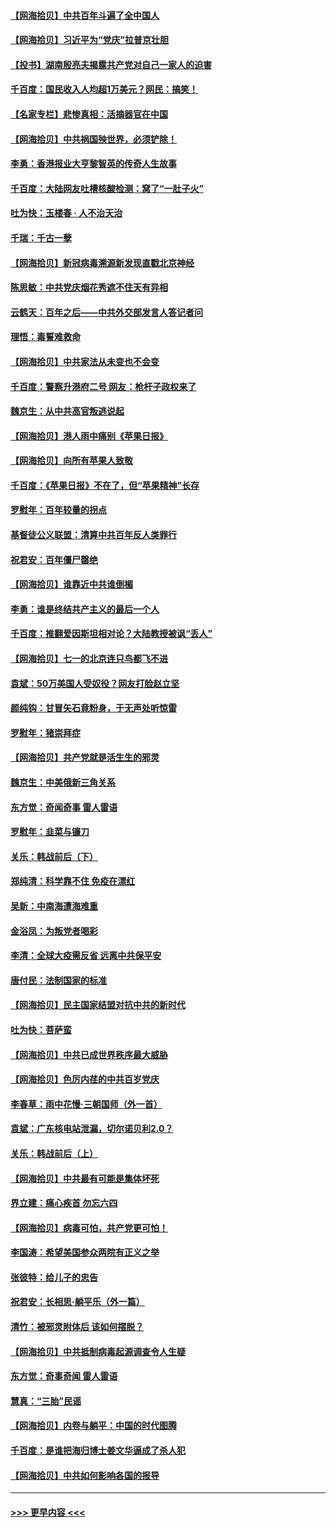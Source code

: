 #### [【网海拾贝】中共百年斗遍了全中国人](../pages/nsc993/n13060020.md?t=07020101) 
#### [【网海拾贝】习近平为“党庆”拉普京壮胆](../pages/nsc993/n13057781.md?t=07020101) 
#### [【投书】湖南殷亮夫揭露共产党对自己一家人的迫害](../pages/nsc993/n13057744.md?t=07020101) 
#### [千百度：国民收入人均超1万美元？网民：搞笑！](../pages/nsc993/n13057692.md?t=07020101) 
#### [【名家专栏】悲惨真相：活摘器官在中国](../pages/nsc993/n13056611.md?t=07020101) 
#### [【网海拾贝】中共祸国殃世界，必须铲除！](../pages/nsc993/n13056011.md?t=07020101) 
#### [李勇：香港报业大亨黎智英的传奇人生故事](../pages/nsc993/n13055258.md?t=07020101) 
#### [千百度：大陆网友吐槽核酸检测：窝了“一肚子火”](../pages/nsc993/n13055194.md?t=07020101) 
#### [吐为快：玉楼春 · 人不治天治](../pages/nsc993/n13054028.md?t=07020101) 
#### [千瑞：千古一孽](../pages/nsc993/n13054016.md?t=07020101) 
#### [【网海拾贝】新冠病毒溯源新发现直戳北京神经](../pages/nsc993/n13052425.md?t=07020101) 
#### [陈思敏：中共党庆烟花秀遮不住天有异相](../pages/nsc993/n13052020.md?t=07020101) 
#### [云鹤天：百年之后——中共外交部发言人答记者问](../pages/nsc993/n13051604.md?t=07020101) 
#### [理悟：毒誓难救命](../pages/nsc993/n13051601.md?t=07020101) 
#### [【网海拾贝】中共家法从未变也不会变](../pages/nsc993/n13050366.md?t=07020101) 
#### [千百度：警察升港府二号 网友：枪杆子政权来了](../pages/nsc993/n13050261.md?t=07020101) 
#### [魏京生：从中共高官叛逃说起](../pages/nsc993/n13048997.md?t=07020101) 
#### [【网海拾贝】港人雨中痛别《苹果日报》](../pages/nsc993/n13048941.md?t=07020101) 
#### [【网海拾贝】向所有苹果人致敬](../pages/nsc993/n13046795.md?t=07020101) 
#### [千百度：《苹果日报》不在了，但“苹果精神”长存](../pages/nsc993/n13046703.md?t=07020101) 
#### [罗慰年：百年较量的拐点](../pages/nsc993/n13046542.md?t=07020101) 
#### [基督徒公义联盟：清算中共百年反人类罪行](../pages/nsc993/n13046499.md?t=07020101) 
#### [祝君安：百年僵尸罄绝](../pages/nsc993/n13045595.md?t=07020101) 
#### [【网海拾贝】谁靠近中共谁倒楣](../pages/nsc993/n13044667.md?t=07020101) 
#### [李勇：谁是终结共产主义的最后一个人](../pages/nsc993/n13044397.md?t=07020101) 
#### [千百度：推翻爱因斯坦相对论？大陆教授被讽“丢人”](../pages/nsc993/n13043908.md?t=07020101) 
#### [【网海拾贝】七一的北京连只鸟都飞不进](../pages/nsc993/n13041377.md?t=07020101) 
#### [袁斌：50万美国人受奴役？网友打脸赵立坚](../pages/nsc993/n13041330.md?t=07020101) 
#### [颜纯钩：甘冒矢石竟粉身，于无声处听惊雷](../pages/nsc993/n13041140.md?t=07020101) 
#### [罗慰年：猪崇拜症](../pages/nsc993/n13041071.md?t=07020101) 
#### [【网海拾贝】共产党就是活生生的邪灵](../pages/nsc993/n13036627.md?t=07020101) 
#### [魏京生：中美俄新三角关系](../pages/nsc993/n13035986.md?t=07020101) 
#### [东方觉：奇闻奇事 雷人雷语](../pages/nsc993/n13035878.md?t=07020101) 
#### [罗慰年：韭菜与镰刀](../pages/nsc993/n13034374.md?t=07020101) 
#### [关乐：韩战前后（下）](../pages/nsc993/n13034113.md?t=07020101) 
#### [郑纯清：科学靠不住 免疫在漂红](../pages/nsc993/n13034093.md?t=07020101) 
#### [吴新：中南海遭海难重](../pages/nsc993/n13034084.md?t=07020101) 
#### [金浴凤：为叛党者喝彩](../pages/nsc993/n13034058.md?t=07020101) 
#### [李清：全球大疫需反省 远离中共保平安](../pages/nsc993/n13033784.md?t=07020101) 
#### [唐付民：法制国家的标准](../pages/nsc993/n13032944.md?t=07020101) 
#### [【网海拾贝】民主国家结盟对抗中共的新时代](../pages/nsc993/n13031717.md?t=07020101) 
#### [吐为快：菩萨蛮](../pages/nsc993/n13030033.md?t=07020101) 
#### [【网海拾贝】中共已成世界秩序最大威胁](../pages/nsc993/n13028138.md?t=07020101) 
#### [【网海拾贝】色厉内荏的中共百岁党庆](../pages/nsc993/n13025582.md?t=07020101) 
#### [李春草：雨中花慢‧三朝国师（外一首）](../pages/nsc993/n13025567.md?t=07020101) 
#### [袁斌：广东核电站泄漏，切尔诺贝利2.0？](../pages/nsc993/n13025475.md?t=07020101) 
#### [关乐：韩战前后（上）](../pages/nsc993/n13025387.md?t=07020101) 
#### [【网海拾贝】中共最有可能是集体坏死](../pages/nsc993/n13023101.md?t=07020101) 
#### [界立建：痛心疾首 勿忘六四](../pages/nsc993/n13022339.md?t=07020101) 
#### [【网海拾贝】病毒可怕，共产党更可怕！](../pages/nsc993/n13020728.md?t=07020101) 
#### [李国涛：希望美国参众两院有正义之举](../pages/nsc993/n13020674.md?t=07020101) 
#### [张彼特：给儿子的忠告](../pages/nsc993/n13018934.md?t=07020101) 
#### [祝君安：长相思‧躺平乐（外一篇）](../pages/nsc993/n13018923.md?t=07020101) 
#### [清竹：被邪灵附体后 该如何摆脱？](../pages/nsc993/n13018877.md?t=07020101) 
#### [【网海拾贝】中共抵制病毒起源调查令人生疑](../pages/nsc993/n13017785.md?t=07020101) 
#### [东方觉：奇事奇闻 雷人雷语](../pages/nsc993/n13017577.md?t=07020101) 
#### [慧真：“三胎”民谣](../pages/nsc993/n13017394.md?t=07020101) 
#### [【网海拾贝】内卷与躺平：中国的时代图腾](../pages/nsc993/n13016128.md?t=07020101) 
#### [千百度：是谁把海归博士姜文华逼成了杀人犯](../pages/nsc993/n13015218.md?t=07020101) 
#### [【网海拾贝】中共如何影响各国的报导](../pages/nsc993/n13012599.md?t=07020101) 

----
#### [ >>> 更早内容 <<< ](../indexes/nsc993-earlier.md)
